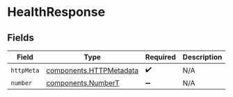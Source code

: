 # HealthResponse


## Fields

| Field                                                              | Type                                                               | Required                                                           | Description                                                        |
| ------------------------------------------------------------------ | ------------------------------------------------------------------ | ------------------------------------------------------------------ | ------------------------------------------------------------------ |
| `httpMeta`                                                         | [components.HTTPMetadata](../../models/components/httpmetadata.md) | :heavy_check_mark:                                                 | N/A                                                                |
| `number`                                                           | [components.NumberT](../../models/components/numbert.md)           | :heavy_minus_sign:                                                 | N/A                                                                |